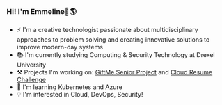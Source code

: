 ### Hi! I'm Emmeline👋🌎

- ⚡ I'm a creative technologist passionate about multidisciplinary approaches to problem solving and creating innovative solutions to improve modern-day systems
- 📚 I'm currently studying Computing & Security Technology at Drexel University
- ⚒️ Projects I'm working on: [GiftMe Senior Project](https://github.com/GiftHaven-SeniorProject/GiftMe) and [Cloud Resume Challenge](https://github.com/ek822/cloud-challenge/tree/azure)
- 🌱 I'm learning Kubernetes and Azure
- 💡 I'm interested in Cloud, DevOps, Security!

